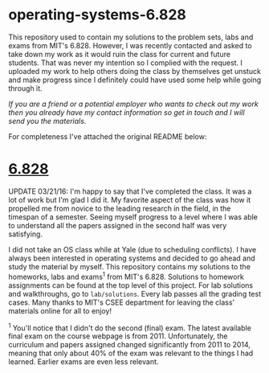# operating-systems-6.828

This repository used to contain my solutions to the problem sets, labs and exams
from MIT's 6.828. However, I was recently contacted and asked to take down my
work as it would ruin the class for current and future students. That was never
my intention so I complied with the request. I uploaded my work to help others
doing the class by themselves get unstuck and make progress since I definitely
could have used some help while going through it.

*If you are a friend or a potential employer who wants to check out my work then
you already have my contact information so get in touch and I will send you the
materials.*

For completeness I've attached the original README below:

# [6.828](http://pdos.csail.mit.edu/6.828/)

UPDATE 03/21/16: I'm happy to say that I've completed the class. It was a lot of
work but I'm glad I did it. My favorite aspect of the class was how it propelled
me from novice to the leading research in the field, in the timespan of a semester.
Seeing myself progress to a level where I was able to understand all the papers
assigned in the second half was very satisfying.

I did not take an OS class while at Yale (due to scheduling conflicts). I have
always been interested in operating systems and decided to go ahead and study
the material by myself. This repository contains my solutions to the homeworks,
labs and exams<sup>1</sup> from MIT's 6.828. Solutions to homework assignments
can be found at the top level of this project. For lab solutions and
walkthroughs, go to `lab/solutions`. Every lab passes all the grading test cases.
Many thanks to MIT's CSEE department for leaving the class' materials online for
all to enjoy!

<sup>1</sup> You'll notice that I didn't do the second (final) exam. The latest
available final exam on the course webpage is from 2011. Unfortunately, the
curriculum and papers assigned changed significantly from 2011 to 2014, meaning
that only about 40% of the exam was relevant to the things I had learned. Earlier
exams are even less relevant.
